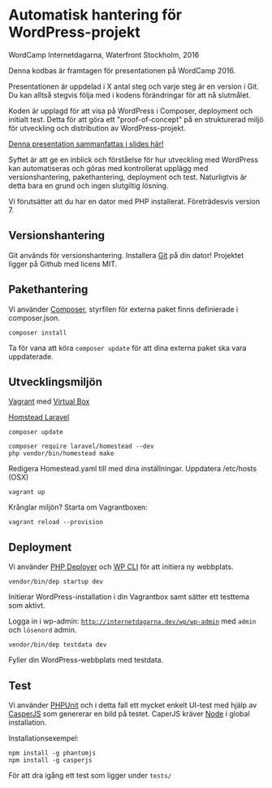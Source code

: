 # Automatisk hantering för WordPress-projekt
WordCamp Internetdagarna, Waterfront Stockholm, 2016

Denna kodbas är framtagen för presentationen på WordCamp 2016.

Presentationen är uppdelad i X antal steg och varje steg är en version i Git.
Du kan alltså stegvis följa med i kodens förändringar för att nå slutmålet.

Koden är upplagd för att visa på WordPress i Composer, deployment och initialt test.
Detta för att göra ett "proof-of-concept" på en strukturerad miljö för utveckling och distribution av WordPress-projekt.

[Denna presentation sammanfattas i slides här!](https://www.elseif.se/internetdagarna)

Syftet är att ge en inblick och förståelse för hur utveckling med WordPress kan automatiseras och göras med kontrollerat upplägg med versionshantering, pakethantering, deployment och test.
Naturligtvis är detta bara en grund och ingen slutgiltig lösning.

Vi förutsätter att du har en dator med PHP installerat. Företrädesvis version 7.

## Versionshantering
Git används för versionshantering. Installera [Git](https://git-scm.com/downloads) på din dator!
Projektet ligger på Github med licens MIT. 

## Pakethantering
Vi använder [Composer](https://getcomposer.org/), styrfilen för externa paket finns definierade i composer.json.
```
composer install
```
Ta för vana att köra `composer update` för att dina externa paket ska vara uppdaterade.

## Utvecklingsmiljön
[Vagrant](https://www.vagrantup.com/) med [Virtual Box](https://www.virtualbox.org/)

[Homstead Laravel](https://laravel.com/docs/5.3/homestead)

```
composer update
```

```
composer require laravel/homestead --dev
php vendor/bin/homestead make
```
Redigera Homestead.yaml till med dina inställningar.
Uppdatera /etc/hosts (OSX)
```
vagrant up
```
Krånglar miljön? Starta om Vagrantboxen:
```
vagrant reload --provision
```

## Deployment
Vi använder [PHP Deployer](https://deployer.org/) och [WP CLI](https://wp-cli.org/) för att initiera ny webbplats.
```
vendor/bin/dep startup dev
```
Initierar WordPress-installation i din Vagrantbox samt sätter ett testtema som aktivt.

Logga in i wp-admin: [`http://internetdagarna.dev/wp/wp-admin`](http://internetdagarna.dev/wp/wp-admin) med `admin` och `lösenord` admin.

```
vendor/bin/dep testdata dev
```
Fyller din WordPress-webbplats med testdata.

## Test
Vi använder [PHPUnit](https://phpunit.de/) och i detta fall ett mycket enkelt UI-test med hjälp av [CasperJS]() som genererar en bild på testet.
CaperJS kräver [Node](https://nodejs.org/en/) i global installation.

Installationsexempel:
```
npm install -g phantomjs
npm install -g casperjs
```

För att dra igång ett test som ligger under `tests/`
